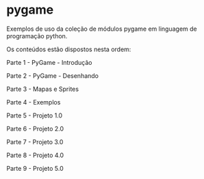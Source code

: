 # pygame
Exemplos de uso da coleção de módulos pygame em linguagem de programação python.

Os conteúdos estão dispostos nesta ordem:

Parte 1 - PyGame - Introdução

Parte 2 - PyGame - Desenhando

Parte 3 - Mapas e Sprites

Parte 4 - Exemplos

Parte 5 - Projeto 1.0

Parte 6 - Projeto 2.0

Parte 7 - Projeto 3.0

Parte 8 - Projeto 4.0

Parte 9 - Projeto 5.0
